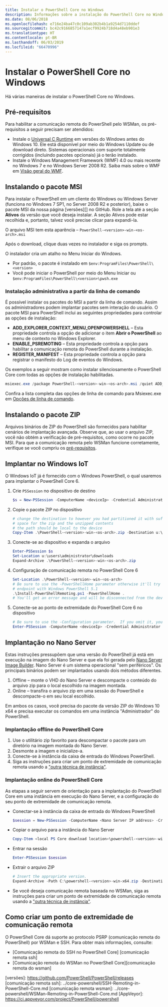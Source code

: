 ```yaml
---
title: Instalar o PowerShell Core no Windows
description: Informações sobre a instalação do PowerShell Core no Windows
ms.date: 08/06/2018
ms.openlocfilehash: e716e24ba47c0c109ab302b4b1a9254d7110ddef
ms.sourcegitcommit: bc42c9166857147a1ecf9924b718d4a48eb901e3
ms.translationtype: HT
ms.contentlocale: pt-BR
ms.lasthandoff: 06/03/2019
ms.locfileid: "66470996"
---
```

# <a name="installing-powershell-core-on-windows"></a>Instalar o PowerShell Core no Windows

Há várias maneiras de instalar o PowerShell Core no Windows.

## <a name="prerequisites"></a>Pré-requisitos

Para habilitar a comunicação remota do PowerShell pelo WSMan, os pré-requisitos a seguir precisam ser atendidos:

- Instale o [Universal C Runtime](https://www.microsoft.com/download/details.aspx?id=50410) em versões do Windows antes do Windows 10. Ele está disponível por meio do Windows Update ou de download direto. Sistemas operacionais com suporte totalmente corrigidos (incluindo pacotes opcionais) já o terão instalado.
- Instale o Windows Management Framework (WMF) 4.0 ou mais recente no Windows 7 e no Windows Server 2008 R2. Saiba mais sobre o WMF em [Visão geral do WMF](/powershell/wmf/overview).

## <a name="a-idmsi-installing-the-msi-package"></a><a id="msi" />Instalando o pacote MSI

Para instalar o PowerShell em um cliente do Windows ou Windows Server (funciona no Windows 7 SP1, no Server 2008 R2 e posterior), baixe o pacote MSI da nossa página [versões][] no GitHub. Role a tela até a seção **Ativos** da versão que você deseja instalar. A seção Ativos pode estar recolhida e, portanto, talvez você precise clicar para expandi-la.

O arquivo MSI tem esta aparência – `PowerShell-<version>-win-<os-arch>.msi`
<!-- TODO: should be updated to point to the Download Center as well -->

Após o download, clique duas vezes no instalador e siga os prompts.

O instalador cria um atalho no Menu Iniciar do Windows.

- Por padrão, o pacote é instalado em `$env:ProgramFiles\PowerShell\<version>`
- Você pode iniciar o PowerShell por meio do Menu Iniciar ou `$env:ProgramFiles\PowerShell\<version>\pwsh.exe`

### <a name="administrative-install-from-the-command-line"></a>Instalação administrativa a partir da linha de comando

É possível instalar os pacotes do MSI a partir da linha de comando. Assim os administradores podem implantar pacotes sem interação do usuário. O pacote MSI para PowerShell inclui as seguintes propriedades para controlar as opções de instalação:

- **ADD_EXPLORER_CONTEXT_MENU_OPENPOWERSHELL** – Esta propriedade controla a opção de adicionar o item **Abrir o PowerShell** ao menu de contexto no Windows Explorer.
- **ENABLE_PSREMOTING** – Esta propriedade controla a opção para habilitar a comunicação remota do PowerShell durante a instalação.
- **REGISTER_MANIFEST** – Esta propriedade controla a opção para registrar o manifesto do Log de eventos do Windows.

Os exemplos a seguir mostram como instalar silenciosamente o PowerShell Core com todas as opções de instalação habilitadas.

```powershell
msiexec.exe /package PowerShell-<version>-win-<os-arch>.msi /quiet ADD_EXPLORER_CONTEXT_MENU_OPENPOWERSHELL=1 ENABLE_PSREMOTING=1 REGISTER_MANIFEST=1
```

Confira a lista completa das opções de linha de comando para Msiexec.exe em [Opções de linha de comando](/windows/desktop/Msi/command-line-options).

## <a name="a-idzip-installing-the-zip-package"></a><a id="zip" />Instalando o pacote ZIP

Arquivos binários de ZIP do PowerShell são fornecidos para habilitar cenários de implantação avançada. Observe que, ao usar o arquivo ZIP, você não obtém a verificação de pré-requisitos, como ocorre no pacote MSI. Para que a comunicação remota pelo WSMan funcione corretamente, verifique se você cumpriu os [pré-requisitos](#prerequisites).

## <a name="deploying-on-windows-iot"></a>Implantar no Windows IoT

O Windows IoT já é fornecido com o Windows PowerShell, o qual usaremos para implantar o PowerShell Core 6.

1. Crie `PSSession` no dispositivo de destino

   ```powershell
   $s = New-PSSession -ComputerName <deviceIp> -Credential Administrator
   ```

2. Copie o pacote ZIP no dispositivo

   ```powershell
   # change the destination to however you had partitioned it with sufficient
   # space for the zip and the unzipped contents
   # the path should be local to the device
   Copy-Item .\PowerShell-<version>-win-<os-arch>.zip -Destination u:\users\administrator\Downloads -ToSession $s
   ```

3. Conecte-se ao dispositivo e expanda o arquivo

   ```powershell
   Enter-PSSession $s
   Set-Location u:\users\administrator\downloads
   Expand-Archive .\PowerShell-<version>-win-<os-arch>.zip
   ```

4. Configuração de comunicação remota no PowerShell Core 6

   ```powershell
   Set-Location .\PowerShell-<version>-win-<os-arch>
   # Be sure to use the -PowerShellHome parameter otherwise it'll try to create a new
   # endpoint with Windows PowerShell 5.1
   .\Install-PowerShellRemoting.ps1 -PowerShellHome .
   # You'll get an error message and will be disconnected from the device because it has to restart WinRM
   ```

5. Conecte-se ao ponto de extremidade do PowerShell Core 6 no dispositivo

   ```powershell
   # Be sure to use the -Configuration parameter.  If you omit it, you will connect to Windows PowerShell 5.1
   Enter-PSSession -ComputerName <deviceIp> -Credential Administrator -Configuration powershell.<version>
   ```

## <a name="deploying-on-nano-server"></a>Implantação no Nano Server

Estas instruções pressupõem que uma versão do PowerShell já está em execução na imagem do Nano Server e que ela foi gerada pelo [Nano Server Image Builder](/windows-server/get-started/deploy-nano-server).
Nano Server é um sistema operacional "sem periféricos". Os principais binários podem ser implantados usando dois métodos diferentes.

1. Offline – monte o VHD do Nano Server e descompacte o conteúdo do arquivo zip para o local escolhido na imagem montada.
2. Online – transfira o arquivo zip em uma sessão do PowerShell e descompacte-o em seu local escolhido.

Em ambos os casos, você precisa do pacote da versão ZIP do Windows 10 x64 e precisa executar os comandos em uma instância "Administrador" do PowerShell.

### <a name="offline-deployment-of-powershell-core"></a>Implantação offline do PowerShell Core

1. Use o utilitário zip favorito para descompactar o pacote para um diretório na imagem montada do Nano Server.
2. Desmonte a imagem e inicialize-a.
3. Conecte-se à instância da caixa de entrada do Windows PowerShell.
4. Siga as instruções para criar um ponto de extremidade de comunicação remota usando a ["outra técnica de instância"](../learn/remoting/wsman-remoting-in-powershell-core.md#executed-by-another-instance-of-powershell-on-behalf-of-the-instance-that-it-will-register).

### <a name="online-deployment-of-powershell-core"></a>Implantação online do PowerShell Core

As etapas a seguir servem de orientação para a implantação do PowerShell Core em uma instância em execução do Nano Server, e a configuração do seu ponto de extremidade de comunicação remota.

- Conectar-se à instância da caixa de entrada do Windows PowerShell

  ```powershell
  $session = New-PSSession -ComputerName <Nano Server IP address> -Credential <An Administrator account on the system>
  ```

- Copiar o arquivo para a instância do Nano Server

  ```powershell
  Copy-Item <local PS Core download location>\powershell-<version>-win-x64.zip c:\ -ToSession $session
  ```

- Entrar na sessão

  ```powershell
  Enter-PSSession $session
  ```

- Extrair o arquivo ZIP

  ```powershell
  # Insert the appropriate version.
  Expand-Archive -Path C:\powershell-<version>-win-x64.zip -DestinationPath "C:\PowerShellCore_<version>"
  ```

- Se você deseja comunicação remota baseada no WSMan, siga as instruções para criar um ponto de extremidade de comunicação remota usando a ["outra técnica de instância"](../learn/remoting/WSMan-Remoting-in-PowerShell-Core.md#executed-by-another-instance-of-powershell-on-behalf-of-the-instance-that-it-will-register).

## <a name="how-to-create-a-remoting-endpoint"></a>Como criar um ponto de extremidade de comunicação remota

O PowerShell Core dá suporte ao protocolo PSRP (comunicação remota do PowerShell) por WSMan e SSH. Para obter mais informações, consulte:

- [Comunicação remota do SSH no PowerShell Core] [comunicação remota ssh]
- [Comunicação remota do WSMan no PowerShell Core][comunicação remota do wsman]

<!-- [download-center]: TODO -->
[versões]: https://github.com/PowerShell/PowerShell/releases [comunicação remota ssh]: ../core-powershell/SSH-Remoting-in-PowerShell-Core.md [comunicação remota wsman]: ../core-powershell/WSMan-Remoting-in-PowerShell-Core.md [AppVeyor]: https://ci.appveyor.com/project/PowerShell/powershell
